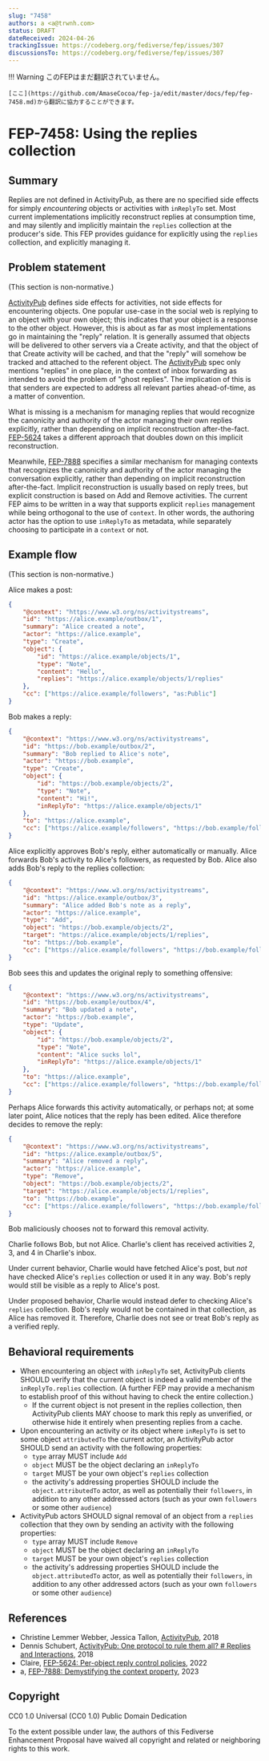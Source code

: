 ```yaml
---
slug: "7458"
authors: a <a@trwnh.com>
status: DRAFT
dateReceived: 2024-04-26
trackingIssue: https://codeberg.org/fediverse/fep/issues/307
discussionsTo: https://codeberg.org/fediverse/fep/issues/307
---
```

!!! Warning
    このFEPはまだ翻訳されていません。

    [ここ](https://github.com/AmaseCocoa/fep-ja/edit/master/docs/fep/fep-7458.md)から翻訳に協力することができます。

# FEP-7458: Using the replies collection


## Summary

Replies are not defined in ActivityPub, as there are no specified side effects for simply *encountering* objects or activities with `inReplyTo` set. Most current implementations implicitly reconstruct replies at consumption time, and may silently and implicitly maintain the `replies` collection at the producer's side. This FEP provides guidance for explicitly using the `replies` collection, and explicitly managing it.

## Problem statement

(This section is non-normative.)

[ActivityPub][AP] defines side effects for activities, not side effects for encountering objects. One popular use-case in the social web is replying to an object with your own object; this indicates that your object is a response to the other object. However, this is about as far as most implementations go in maintaining the "reply" relation. It is generally assumed that objects will be delivered to other servers via a Create activity, and that the object of that Create activity will be cached, and that the "reply" will somehow be tracked and attached to the referent object. The [ActivityPub][AP] spec only mentions "replies" in one place, in the context of inbox forwarding as intended to avoid the problem of "ghost replies". The implication of this is that senders are expected to address all relevant parties ahead-of-time, as a matter of convention.

What is missing is a mechanism for managing replies that would recognize the canonicity and authority of the actor managing their own replies explicitly, rather than depending on implicit reconstruction after-the-fact. [FEP-5624][FEP-5624] takes a different approach that doubles down on this implicit reconstruction.

Meanwhile, [FEP-7888][FEP-7888] specifies a similar mechanism for managing contexts that recognizes the canonicity and authority of the actor managing the conversation explicitly, rather than depending on implicit reconstruction after-the-fact. Implicit reconstruction is usually based on reply trees, but explicit construction is based on Add and Remove activities. The current FEP aims to be written in a way that supports explicit `replies` management while being orthogonal to the use of `context`. In other words, the authoring actor has the option to use `inReplyTo` as metadata, while separately choosing to participate in a `context` or not.

## Example flow

(This section is non-normative.)

Alice makes a post:

```json
{
	"@context": "https://www.w3.org/ns/activitystreams",
	"id": "https://alice.example/outbox/1",
	"summary": "Alice created a note",
	"actor": "https://alice.example",
	"type": "Create",
	"object": {
		"id": "https://alice.example/objects/1",
		"type": "Note",
		"content": "Hello",
		"replies": "https://alice.example/objects/1/replies"
	},
	"cc": ["https://alice.example/followers", "as:Public"]
}
```

Bob makes a reply:

```json
{
	"@context": "https://www.w3.org/ns/activitystreams",
	"id": "https://bob.example/outbox/2",
	"summary": "Bob replied to Alice's note",
	"actor": "https://bob.example",
	"type": "Create",
	"object": {
		"id": "https://bob.example/objects/2",
		"type": "Note",
		"content": "Hi!",
		"inReplyTo": "https://alice.example/objects/1"
	},
	"to": "https://alice.example",
	"cc": ["https://alice.example/followers", "https://bob.example/followers"]
}
```

Alice explicitly approves Bob's reply, either automatically or manually. Alice forwards Bob's activity to Alice's followers, as requested by Bob. Alice also adds Bob's reply to the replies collection:

```json
{
	"@context": "https://www.w3.org/ns/activitystreams",
	"id": "https://alice.example/outbox/3",
	"summary": "Alice added Bob's note as a reply",
	"actor": "https://alice.example",
	"type": "Add",
	"object": "https://bob.example/objects/2",
	"target": "https://alice.example/objects/1/replies",
	"to": "https://bob.example",
	"cc": ["https://alice.example/followers", "https://bob.example/followers"]
}
```

Bob sees this and updates the original reply to something offensive:

```json
{
	"@context": "https://www.w3.org/ns/activitystreams",
	"id": "https://bob.example/outbox/4",
	"summary": "Bob updated a note",
	"actor": "https://bob.example",
	"type": "Update",
	"object": {
		"id": "https://bob.example/objects/2",
		"type": "Note",
		"content": "Alice sucks lol",
		"inReplyTo": "https://alice.example/objects/1"
	},
	"to": "https://alice.example",
	"cc": ["https://alice.example/followers", "https://bob.example/followers"]
}
```

Perhaps Alice forwards this activity automatically, or perhaps not; at some later point, Alice notices that the reply has been edited. Alice therefore decides to remove the reply:

```json
{
	"@context": "https://www.w3.org/ns/activitystreams",
	"id": "https://alice.example/outbox/5",
	"summary": "Alice removed a reply",
	"actor": "https://alice.example",
	"type": "Remove",
	"object": "https://bob.example/objects/2",
	"target": "https://alice.example/objects/1/replies",
	"to": "https://bob.example",
	"cc": ["https://alice.example/followers", "https://bob.example/followers"]
}
```

Bob maliciously chooses not to forward this removal activity.

Charlie follows Bob, but not Alice. Charlie's client has received activities 2, 3, and 4 in Charlie's inbox.

Under current behavior, Charlie would have fetched Alice's post, but *not* have checked Alice's `replies` collection or used it in any way. Bob's reply would still be visible as a reply to Alice's post.

Under proposed behavior, Charlie would instead defer to checking Alice's `replies` collection. Bob's reply would not be contained in that collection, as Alice has removed it. Therefore, Charlie does not see or treat Bob's reply as a verified reply.

## Behavioral requirements

- When encountering an object with `inReplyTo` set, ActivityPub clients SHOULD verify that the current object is indeed a valid member of the `inReplyTo.replies` collection. (A further FEP may provide a mechanism to establish proof of this without having to check the entire collection.)
	- If the current object is not present in the replies collection, then ActivityPub clients MAY choose to mark this reply as unverified, or otherwise hide it entirely when presenting replies from a cache.
- Upon encountering an activity or its object where `inReplyTo` is set to some object `attributedTo` the current actor, an ActivityPub actor SHOULD send an activity with the following properties:
	- `type` array MUST include `Add`
	- `object` MUST be the object declaring an `inReplyTo`
	- `target` MUST be your own object's `replies` collection
	- the activity's addressing properties SHOULD include the `object.attributedTo` actor, as well as potentially their `followers`, in addition to any other addressed actors (such as your own `followers` or some other `audience`)
- ActivityPub actors SHOULD signal removal of an object from a `replies` collection that they own by sending an activity with the following properties:
	- `type` array MUST include `Remove`
	- `object` MUST be the object declaring an `inReplyTo`
	- `target` MUST be your own object's `replies` collection
	- the activity's addressing properties SHOULD include the `object.attributedTo` actor, as well as potentially their `followers`, in addition to any other addressed actors (such as your own `followers` or some other `audience`)

## References

- Christine Lemmer Webber, Jessica Tallon, [ActivityPub][AP], 2018
- Dennis Schubert, [ActivityPub: One protocol to rule them all? # Replies and Interactions][SCHUBERT], 2018
- Claire, [FEP-5624: Per-object reply control policies][FEP-5624], 2022
- a, [FEP-7888: Demystifying the context property][FEP-7888], 2023

[AP]: https://www.w3.org/TR/activitypub/
[SCHUBERT]: https://overengineer.dev/blog/2018/02/01/activitypub-one-protocol-to-rule-them-all/#replies-and-interactions
[FEP-5624]: https://w3id.org/fep/5624
[FEP-7888]: https://w3id.org/fep/7888

## Copyright

CC0 1.0 Universal (CC0 1.0) Public Domain Dedication

To the extent possible under law, the authors of this Fediverse Enhancement Proposal have waived all copyright and related or neighboring rights to this work.
